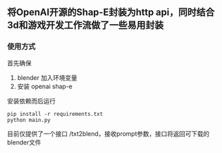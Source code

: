 ## 将OpenAI开源的Shap-E封装为http api，同时结合3d和游戏开发工作流做了一些易用封装

### 使用方式
首先确保
1. blender 加入环境变量
2. 安装 openai shap-e

安装依赖而后运行
```
pip install -r requirements.txt
python main.py
```

目前仅提供了一个接口
/txt2blend，接收prompt参数，接口将返回可下载的blender文件

